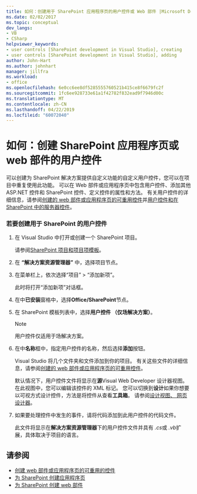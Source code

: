 ```yaml
---
title: 如何：创建用于 SharePoint 应用程序页的用户控件或 Web 部件 |Microsoft Docs
ms.date: 02/02/2017
ms.topic: conceptual
dev_langs:
- VB
- CSharp
helpviewer_keywords:
- user controls [SharePoint development in Visual Studio], creating
- user controls [SharePoint development in Visual Studio], adding
author: John-Hart
ms.author: johnhart
manager: jillfra
ms.workload:
- office
ms.openlocfilehash: 6e0cc6ee8df5285555760521b415ce8f6679fc2f
ms.sourcegitcommit: 1fc6ee928733e61a1f42782f832ead9f7946d00c
ms.translationtype: MT
ms.contentlocale: zh-CN
ms.lasthandoff: 04/22/2019
ms.locfileid: "60072040"
---
```

# <a name="how-to-create-a-user-control-for-a-sharepoint-application-page-or-web-part"></a>如何：创建 SharePoint 应用程序页或 web 部件的用户控件
  可以创建为 SharePoint 解决方案提供自定义功能的自定义用户控件，您可以在项目中重复使用此功能。 可以在 Web 部件或应用程序页中包含用户控件、添加其他 ASP.NET 控件和 SharePoint 控件、定义控件的属性和方法。 有关用户控件的详细信息，请参阅[创建的 web 部件或应用程序页的可重用控件](../sharepoint/creating-reusable-controls-for-web-parts-or-application-pages.md)并[用户控件和在 SharePoint 中的服务器控件](https://blogs.msdn.microsoft.com/kaevans/2011/04/28/user-controls-and-server-controls-in-sharepoint/)。

### <a name="to-create-a-user-control-for-sharepoint"></a>若要创建用于 SharePoint 的用户控件

1. 在 Visual Studio 中打开或创建一个 SharePoint 项目。

     请参阅[SharePoint 项目和项目项模板](../sharepoint/sharepoint-project-and-project-item-templates.md)。

2. 在 **“解决方案资源管理器”** 中，选择项目节点。

3. 在菜单栏上，依次选择“项目” > “添加新项”。

     此时将打开“添加新项”对话框。

4. 在中**已安装**窗格中，选择**Office/SharePoint**节点。

5. 在 SharePoint 模板列表中，选择**用户控件 （仅场解决方案）**。

    > [!NOTE]
    >  用户控件仅适用于场解决方案。

6. 在中**名称**框中，指定用户控件的名称，然后选择**添加**按钮。

     Visual Studio 将几个文件夹和文件添加到你的项目。 有关这些文件的详细信息，请参阅[创建的 web 部件或应用程序页的可重用控件](../sharepoint/creating-reusable-controls-for-web-parts-or-application-pages.md)。

     默认情况下，用户控件文件将显示在**源**Visual Web Developer 设计器视图。 在此视图中，您可以编辑该控件的 XML 标记。 您可以切换到**设计**如果你想要以可视方式设计控件，方法是将控件从查看**工具箱**。 请参阅[设计视图、 网页设计器](/previous-versions/aspnet/ms178149\(v\=vs.100\))。

7. 如果要处理控件中发生的事件，请将代码添加到此用户控件的代码文件。

     此文件将显示在**解决方案资源管理器**下的用户控件文件并具有 *.cs*或 *.vb*扩展，具体取决于项目的语言。

## <a name="see-also"></a>请参阅
- [创建 web 部件或应用程序页的可重用的控件](../sharepoint/creating-reusable-controls-for-web-parts-or-application-pages.md)
- [为 SharePoint 创建应用程序页](../sharepoint/creating-application-pages-for-sharepoint.md)
- [为 SharePoint 创建 web 部件](../sharepoint/creating-web-parts-for-sharepoint.md)
